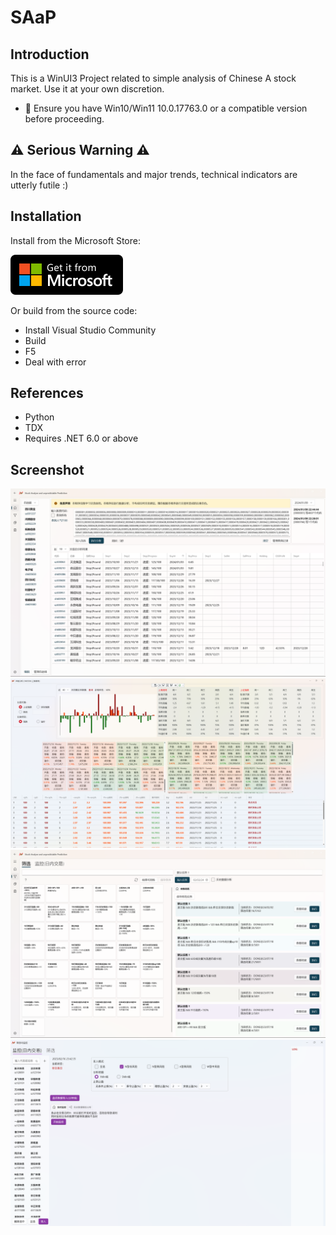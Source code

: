 # SAaP

## Introduction

This is a WinUI3 Project related to simple analysis of Chinese A stock market. Use it at your own discretion.

- 🚨 Ensure you have Win10/Win11 10.0.17763.0 or a compatible version before proceeding.

## ⚠ Serious Warning ⚠

In the face of fundamentals and major trends, technical indicators are utterly futile :)

## Installation

Install from the Microsoft Store:

[![Microsoft Store](Assets/msstore.svg)](https://partner.microsoft.com/en-us/dashboard/products/9P9PVZS13C97/submissions/1152921505697338018/CertificationStatus)

Or build from the source code:

- Install Visual Studio Community
- Build
- F5
- Deal with error

## References

- Python
- TDX
- Requires .NET 6.0 or above

## Screenshot

![overiew](Assets/overview.png)
![detail](Assets/detail.png)
![filter](Assets/filter.png)
![monitor](Assets/monitor.png)

